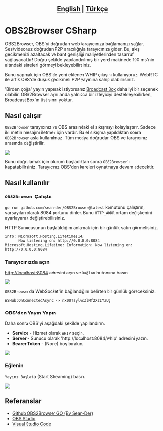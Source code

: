 ## <div align="center"><b><a href="README.md">English</a> | <a href="README_tr-TR.md">Türkçe</a></b></div>

# OBS2Browser CSharp

OBS2Browser, OBS'yi doğrudan web tarayıcınıza bağlamanızı sağlar. Ses/videonuz doğrudan P2P aracılığıyla tarayıcınıza gider. Bu, akış gecikmenizi azaltacak ve bant genişliği maliyetlerinden tasarruf sağlayacaktır! Doğru şekilde yapılandırılmış bir yerel makinede 100 ms'nin altındaki süreleri görmeyi bekleyebilirsiniz.

Bunu yapmak için OBS'de yeni eklenen WHIP çıkışını kullanıyoruz. WebRTC ile artık OBS'de düşük gecikmeli P2P yayınına sahip olabilirsiniz.

'Birden çoğa' yayın yapmak istiyorsanız [Broadcast Box](https://github.com/glimesh/broadcast-box) daha iyi bir seçenek olabilir.
OBS2Browser aynı anda yalnızca bir izleyiciyi destekleyebilirken, Broadcast Box'ın üst sınırı yoktur.

## Nasıl çalışır

`OBS2Browser` tarayıcınız ve OBS arasındaki el sıkışmayı kolaylaştırır. Sadece iki metin mesajını iletmek için vardır.
Bu el sıkışma yapıldıktan sonra `OBS2Browser` asla kullanılmaz. Tüm medya doğrudan OBS ve tarayıcınız arasında değiştirilir.

<img src="./.github/sequence-diagram.png">

Bunu doğrulamak için oturum başladıktan sonra `OBS2Browser`'ı kapatabilirsiniz. Tarayıcınız OBS'den kareleri oynatmaya devam edecektir.

## Nasıl kullanılır

### `OBS2Browser` Çalıştır

`go run github.com/sean-der/OBS2Browser@latest` komutunu çalıştırın, varsayılan olarak 8084 portunu dinler. Bunu `HTTP_ADDR` ortam değişkenini ayarlayarak değiştirebilirsiniz.

HTTP Sunucusunun başlatıldığını anlamak için bir günlük satırı görmelisiniz.

```console
info: Microsoft.Hosting.Lifetime[14]
      Now listening on: http://0.0.0.0:8084
Microsoft.Hosting.Lifetime: Information: Now listening on: http://0.0.0.0:8084
```

### Tarayıcınızda açın

[http://localhost:8084](http://localhost:8084) adresini açın ve `Bağlan` butonuna basın.

<img src="./.github/unconnected-browser.png">

`OBS2Browser`da WebSocket'in bağlandığını belirten bir günlük göreceksiniz.

```console
WSHub:OnConnectedAsync -> nx0UTsylvcZlMf2XzIYZUg
```

### OBS'den Yayın Yapın

Daha sonra OBS'yi aşağıdaki şekilde yapılandırın.

* **Service** - Hizmet olarak `WHIP` seçin.
* **Server** - Sunucu olarak 'http://localhost:8084/whip' adresini yazın.
* **Bearer Token** - (None) boş bırakın.

<img src="./.github/stream-obs.png">

### Eğlenin

`Yayını Başlat`a (Start Streaming) basın.

<img src="./.github/live-obs.png">

## Referanslar

* [Github OBS2Browser GO (By Sean-Der)](https://github.com/Sean-Der/OBS2Browser)
* [OBS Studio](https://obsproject.com/tr)
* [Visual Studio Code](https://code.visualstudio.com)
